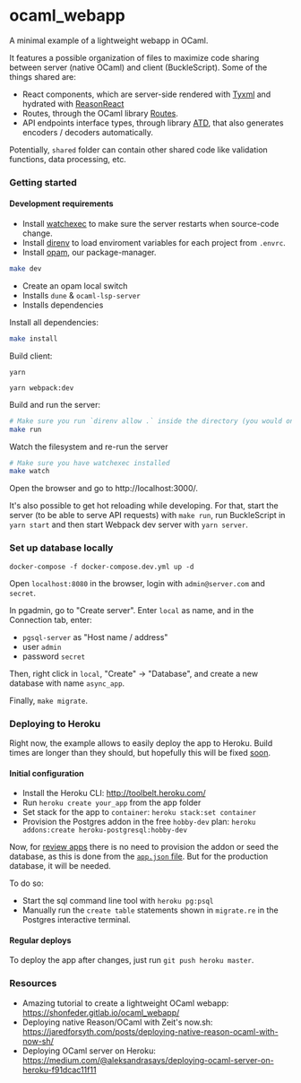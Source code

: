 # ocaml_webapp

A minimal example of a lightweight webapp in OCaml.

It features a possible organization of files to maximize code sharing between server (native OCaml) and client (BuckleScript). Some of the things shared are:

- React components, which are server-side rendered with [Tyxml](https://github.com/ocsigen/tyxml) and hydrated with [ReasonReact](https://reasonml.github.io/reason-react/)
- Routes, through the OCaml library [Routes](https://github.com/anuragsoni/routes).
- API endpoints interface types, through library [ATD](https://github.com/ahrefs/atd), that also generates encoders / decoders automatically.

Potentially, `shared` folder can contain other shared code like validation functions, data processing, etc.

### Getting started

#### Development requirements
- Install [watchexec](https://github.com/watchexec/watchexec) to make sure the server restarts when source-code change.
- Install [direnv](https://direnv.net) to load enviroment variables for each project from `.envrc`.
- Install [opam](https://opam.ocaml.org/doc/Install.html), our package-manager.

```bash
make dev
```
- Create an opam local switch
- Installs `dune` & `ocaml-lsp-server`
- Installs dependencies

Install all dependencies:

```bash
make install
```

Build client:

```
yarn
```
```
yarn webpack:dev
```

Build and run the server:
```bash
# Make sure you run `direnv allow .` inside the directory (you would only need to do it once)
make run
```

Watch the filesystem and re-run the server
```bash
# Make sure you have watchexec installed
make watch
```

Open the browser and go to http://localhost:3000/.

It's also possible to get hot reloading while developing. For that, start the server (to be able to serve API requests) with `make run`, run BuckleScript in `yarn start` and then start Webpack dev server with `yarn server`.

### Set up database locally

```
docker-compose -f docker-compose.dev.yml up -d
```

Open `localhost:8080` in the browser, login with `admin@server.com` and `secret`.

In pgadmin, go to "Create server". Enter `local` as name, and in the Connection tab, enter:
- `pgsql-server` as "Host name / address"
- user `admin`
- password `secret`

Then, right click in `local`, "Create" -> "Database", and create a new database with name `async_app`.

Finally, `make migrate`.

### Deploying to Heroku

Right now, the example allows to easily deploy the app to Heroku. Build times are longer than they should, but hopefully
this will be fixed [soon](https://github.com/jchavarri/async_app/issues/1).

#### Initial configuration

- Install the Heroku CLI: http://toolbelt.heroku.com/
- Run `heroku create your_app` from the app folder
- Set stack for the app to `container`: `heroku stack:set container`
- Provision the Postgres addon in the free `hobby-dev` plan: `heroku addons:create heroku-postgresql:hobby-dev`

Now, for [review apps](https://devcenter.heroku.com/articles/github-integration-review-apps) there is no need to provision the addon or seed the database, as this is done from the [`app.json` file](https://github.com/reason-in-barcelona/async/blob/5fc57c0e9b0b4c0ffd1719c38328f67d36546549/app.json#L15). But for the production database, it will be needed.

To do so:
- Start the sql command line tool with `heroku pg:psql`
- Manually run the `create table` statements shown in `migrate.re` in the Postgres interactive terminal.

#### Regular deploys

To deploy the app after changes, just run `git push heroku master`.

### Resources

- Amazing tutorial to create a lightweight OCaml webapp: https://shonfeder.gitlab.io/ocaml_webapp/
- Deploying native Reason/OCaml with Zeit's now.sh: https://jaredforsyth.com/posts/deploying-native-reason-ocaml-with-now-sh/
- Deploying OCaml server on Heroku: https://medium.com/@aleksandrasays/deploying-ocaml-server-on-heroku-f91dcac11f11